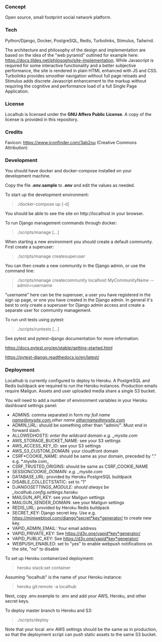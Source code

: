 ### Concept

Open source, small footprint social network platform.

### Tech

Python/Django, Docker, PostgreSQL, Redis, Turbolinks, Stimulus, Tailwind.

The architecture and philosophy of the design and implementation are based on the idea of the "web pyramid" outlined for example here: https://docs.tildes.net/philosophy/site-implementation. While Javascript is required for some interactive functionality and a better subjective performance, the site is rendered in plain HTML enhanced with JS and CSS. Turbolinks provides smoother navigation without full page reloads and Stimulus adds discrete Javascript enhancement to the markup without requiring the cognitive and performance load of a full Single Page Application.

### License

Localhub is licensed under the **GNU Affero Public License**. A copy of the license is provided in this repository.

### Credits

Favicon: https://www.iconfinder.com/3ab2ou (Creative Commons Attribution)

### Development

You should have docker and docker-compose installed on your development machine.

Copy the file **.env.sample** to **.env** and edit the values as needed.

To start up the development environment:

> ./docker-compose up [-d]

You should be able to see the site on http://localhost in your browser.

To run Django management commands through docker:

> ./scripts/manage [...]

When starting a new environment you should create a default community. First create a superuser:

> ./scripts/manage createsuperuser

You can then create a new community in the Django admin, or use the command line:

> ./scripts/manage createcommunity localhost MyCommunityName --admin=username

"username" here can be the superuser, a user you have registered in the sign up page, or one you have created in the Django admin. In general it's best to only create a superuser for Django admin access and create a separate user for community management.

To run unit tests using pytest:

> ./scripts/runtests [...]

See pytest and pytest-django documentation for more information:

https://docs.pytest.org/en/stable/getting-started.html

https://pytest-django.readthedocs.io/en/latest/

### Deployment

Localhub is currently configured to deploy to Heroku. A PostgreSQL and Redis buildpack are required to run the Heroku instances. Production emails require Mailgun. Assets and user uploaded media share a single S3 bucket.

You will need to add a number of environment variables in your Heroku dashboard settings panel:

- ADMINS: comma separated in form _my full name <name@mysite.com>,other name <othername@mysite.com>_
- ADMIN_URL: should be something other than "admin/". Must end in forward slash.
- ALLOWED*HOSTS: enter the wildcard domain e.g. \_mysite.com*
- AWS_STORAGE_BUCKET_NAME: see your S3 settings
- AWS_ACCESS_KEY_ID: see your S3 settings
- AWS_S3_CUSTOM_DOMAIN: your cloudfront domain
- CSRF*COOKIE_NAME: should be same as your domain, preceded by "." e.g. *.mysite.com\_
- CSRF_TRUSTED_ORIGINS: should be same as CSRF_COOKIE_NAME
- SESSION*COOKIE_DOMAIN: e.g. \_mysite.com*
- DATABASE_URL: provided by Heroku PostgreSQL buildpack
- DISABLE_COLLECTSTATIC: set to "1"
- DJANGO*SETTINGS_MODULE: should always be \_localhub.config.settings.heroku*
- MAILGUN_API_KEY: see your Mailgun settings
- MAILGUN_SENDER_DOMAIN: see your Mailgun settings
- REDIS_URL: provided by Heroku Redis buildpack
- SECRET_KEY: Django secret key. Use e.g. https://miniwebtool.com/django*secret*key*generator/ to create new key.
- VAPID_ADMIN_EMAIL: Your email address
- VAPID_PRIVATE_KEY: See https://d3v.one/vapid*key*generator/
- VAPID_PUBLIC_KEY: See https://d3v.one/vapid*key*generator/
- WEBPUSH_ENABLED: set to "yes" to enable webpush notifications on the site, "no" to disable

To set up Heroku containerized deployment:

> heroku stack:set container

Assuming "localhub" is the name of your Heroku instance:

> heroku git:remote -a localhub

Next, copy .env.example to .env and add your AWS, Heroku, and other secret keys.

To deploy master branch to Heroku and S3:

> ./scripts/deploy

Note that your local .env AWS settings should be the same as in production, so that the deployment script can push static assets to the same S3 bucket.
